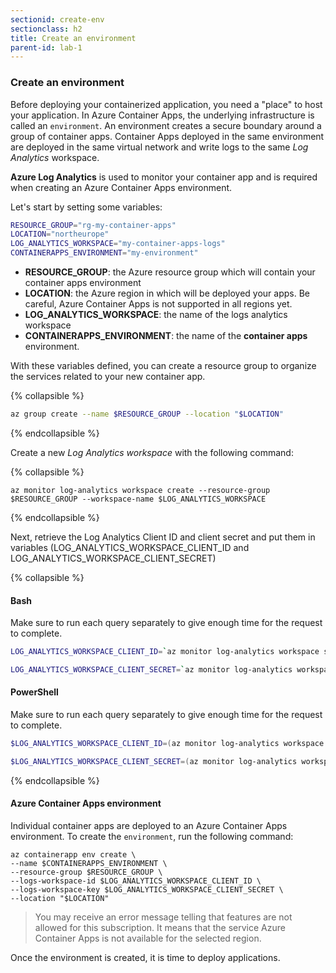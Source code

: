 ```yaml
---
sectionid: create-env
sectionclass: h2
title: Create an environment
parent-id: lab-1
---
```


### Create an environment

Before deploying your containerized application, you need a "place" to host your application. In Azure Container Apps, the underlying infrastructure is called an `environment`. An environment creates a secure boundary around a group of container apps. Container Apps deployed in the same environment are deployed in the same virtual network and write logs to the same *Log Analytics* workspace.

**Azure Log Analytics** is used to monitor your container app and is required when creating an Azure Container Apps environment.

Let's start by setting some variables:

``` bash
RESOURCE_GROUP="rg-my-container-apps"
LOCATION="northeurope"
LOG_ANALYTICS_WORKSPACE="my-container-apps-logs"
CONTAINERAPPS_ENVIRONMENT="my-environment"
```

- **RESOURCE_GROUP**: the Azure resource group which will contain your container apps environment
- **LOCATION**: the Azure region in which will be deployed your apps. Be careful, Azure Container Apps is not supported in all regions yet.
- **LOG_ANALYTICS_WORKSPACE**: the name of the logs analytics workspace
- **CONTAINERAPPS_ENVIRONMENT**: the name of the **container apps** environment.

With these variables defined, you can create a resource group to organize the services related to your new container app.

{% collapsible %}

```  bash
az group create --name $RESOURCE_GROUP --location "$LOCATION"
```

{% endcollapsible %}

Create a new *Log Analytics workspace* with the following command:

{% collapsible %}

```azurecli
az monitor log-analytics workspace create --resource-group $RESOURCE_GROUP --workspace-name $LOG_ANALYTICS_WORKSPACE
```

{% endcollapsible %}

Next, retrieve the Log Analytics Client ID and client secret and put them in variables (LOG_ANALYTICS_WORKSPACE_CLIENT_ID and LOG_ANALYTICS_WORKSPACE_CLIENT_SECRET)

{% collapsible %}

#### Bash

Make sure to run each query separately to give enough time for the request to complete.

```bash
LOG_ANALYTICS_WORKSPACE_CLIENT_ID=`az monitor log-analytics workspace show --query customerId -g $RESOURCE_GROUP -n $LOG_ANALYTICS_WORKSPACE --out tsv`
```

```bash
LOG_ANALYTICS_WORKSPACE_CLIENT_SECRET=`az monitor log-analytics workspace get-shared-keys --query primarySharedKey -g $RESOURCE_GROUP -n $LOG_ANALYTICS_WORKSPACE --out tsv`
```

#### PowerShell

Make sure to run each query separately to give enough time for the request to complete.

```powershell
$LOG_ANALYTICS_WORKSPACE_CLIENT_ID=(az monitor log-analytics workspace show --query customerId -g $RESOURCE_GROUP -n $LOG_ANALYTICS_WORKSPACE --out tsv)
```

```powershell
$LOG_ANALYTICS_WORKSPACE_CLIENT_SECRET=(az monitor log-analytics workspace get-shared-keys --query primarySharedKey -g $RESOURCE_GROUP -n $LOG_ANALYTICS_WORKSPACE --out tsv)
```

{% endcollapsible %}

#### Azure Container Apps environment

Individual container apps are deployed to an Azure Container Apps environment. To create the `environment`, run the following command:

```azurecli
az containerapp env create \
--name $CONTAINERAPPS_ENVIRONMENT \
--resource-group $RESOURCE_GROUP \
--logs-workspace-id $LOG_ANALYTICS_WORKSPACE_CLIENT_ID \
--logs-workspace-key $LOG_ANALYTICS_WORKSPACE_CLIENT_SECRET \
--location "$LOCATION"
```

> You may receive an error message telling that features are not allowed for this subscription. It means that the service Azure Container Apps is not available for the selected region.

Once the environment is created, it is time to deploy applications.
